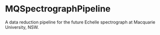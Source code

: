 # MQSpectrographPipeline
A data reduction pipeline for the future Echelle spectrograph at Macquarie University, NSW.
